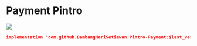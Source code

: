 
# Payment Pintro

[![](https://jitpack.io/v/BambangHeriSetiawan/Pintro-Payment.svg)](https://jitpack.io/#BambangHeriSetiawan/Pintro-Payment)

```json
implementation 'com.github.BambangHeriSetiawan:Pintro-Payment:$last_version'
```
